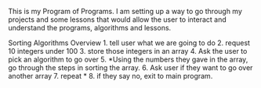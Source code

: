 This is my Program of Programs. I am setting up a way to go through my projects and some lessons that would allow the user to interact and understand the programs, algorithms and lessons. 

Sorting Algorithms Overview
    1. tell user what we are going to do
    2. request 10 integers under 100
    3. store those integers in an array
    4. Ask the user to pick an algorithm to go over
    5. *Using the numbers they gave in the array, go through the steps in sorting the array. 
    6. Ask user if they want to go over another array
    7. repeat *
    8. if they say no, exit to main program. 


